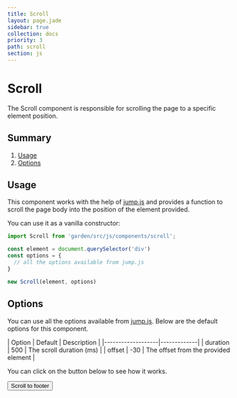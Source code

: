 ```yaml
---
title: Scroll
layout: page.jade
sidebar: true
collection: docs
priority: 3
path: scroll
section: js
---
```


# Scroll
<p class="lead">
  The Scroll component is responsible for scrolling the page to a specific element position.
</p>

## Summary
1. [Usage](#usage)
1. [Options](#options)

## Usage
This component works with the help of [jump.js](http://callmecavs.com/jump.js/) and 
provides a function to scroll the page body into the position of the element provided.

You can use it as a vanilla constructor:

```js
import Scroll from 'garden/src/js/components/scroll';

const element = document.querySelector('div')
const options = {
  // all the options available from jump.js
}

new Scroll(element, options)
```

## Options
You can use all the options available from [jump.js](http://callmecavs.com/jump.js/). 
Below are the default options for this component.

| Option            | Default | Description |
|-------------------|-------------|
| duration | 500  | The scroll duration (ms) |
| offset | -30 | The offset from the provided element |

You can click on the button below to see how it works.

<button class="button button-primary" data-scroll>Scroll to footer</button>
